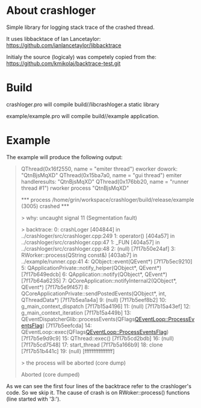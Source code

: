 # About crashloger

Simple library for logging stack trace of the crashed thread.

It uses libbacktace of Ian Lancetaylor: https://github.com/ianlancetaylor/libbacktrace

Initialy the source (logicaly) was competely copied from the: https://github.com/kmikolaj/backtrace-test.git

# Build

crashloger.pro will compile build/<debug or release>/libcrashloger.a static library

example/example.pro will compile build/<debug or release>/example application.
  
# Example

The example will produce the following output:

> QThread(0x16f2550, name = "emiter thread") eworker dowork:  "QtnBjsMqXD"
> QThread(0x15ba7a0, name = "gui thread") emiter handleresults:  "QtnBjsMqXD"
> QThread(0x176bb20, name = "runner thread #1") rworker process "QtnBjsMqXD"
> 
> \*** process /home/grin/workspace/crashloger/build/release/example (3005) crashed ***
> 
>  \> why: uncaught signal 11 (Segmentation fault)
> 
>  \> backtrace:
>    0: crashLoger [404844] in ../crashloger/src/crashloger.cpp:249
>    1: operator() [404a57] in ../crashloger/src/crashloger.cpp:47
>    1: _FUN [404a57] in ../crashloger/src/crashloger.cpp:48
>    2: (null) [7f17b50e24af]
>    3: RWorker::process(QString const&) [403ab7] in ../example/runner.cpp:41
>    4: QObject::event(QEvent*) [7f17b5ec9210]
>    5: QApplicationPrivate::notify_helper(QObject*, QEvent*) [7f17b649edcb]
>    6: QApplication::notify(QObject*, QEvent*) [7f17b64a6235]
>    7: QCoreApplication::notifyInternal2(QObject*, QEvent*) [7f17b5e9f457]
>    8: QCoreApplicationPrivate::sendPostedEvents(QObject*, int, QThreadData*) [7f17b5ea1a4a]
>    9: (null) [7f17b5eef8b2]
>   10: g_main_context_dispatch [7f17b15a4196]
>   11: (null) [7f17b15a43ef]
>   12: g_main_context_iteration [7f17b15a449b]
>   13: QEventDispatcherGlib::processEvents(QFlags<QEventLoop::ProcessEventsFlag>) [7f17b5eefcda]
>   14: QEventLoop::exec(QFlags<QEventLoop::ProcessEventsFlag>) [7f17b5e9d9c9]
>   15: QThread::exec() [7f17b5cd2bdb]
>   16: (null) [7f17b5cd7548]
>   17: start_thread [7f17b5a166b9]
>   18: clone [7f17b51b441c]
>   19: (null) [ffffffffffffffff]
> 
>  \> the process will be aborted (core dump)
> 
> Aborted (core dumped)

As we can see the first four lines of the backtrace refer to the crashloger's code.
So we skip it. The cause of crash is on RWoker::process() functions (line  started with '3:').
